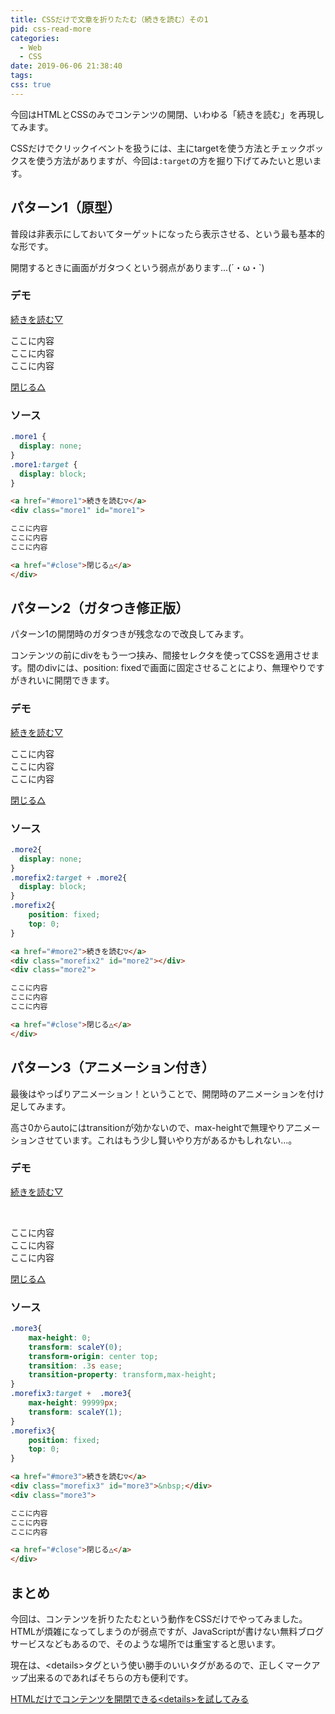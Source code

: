 ```yaml
---
title: CSSだけで文章を折りたたむ（続きを読む）その1
pid: css-read-more
categories:
  - Web
  - CSS
date: 2019-06-06 21:38:40
tags:
css: true
---
```


今回はHTMLとCSSのみでコンテンツの開閉、いわゆる「続きを読む」を再現してみます。

CSSだけでクリックイベントを扱うには、主にtargetを使う方法とチェックボックスを使う方法がありますが、今回は`:target`の方を掘り下げてみたいと思います。



## パターン1（原型）

普段は非表示にしておいてターゲットになったら表示させる、という最も基本的な形です。

開閉するときに画面がガタつくという弱点があります...(´・ω・\`)


### デモ

<a href="#more1">続きを読む▽</a>
<div class="more1" id="more1">

ここに内容<br>
ここに内容<br>
ここに内容<br>

<a href="#close">閉じる△</a>
</div>


### ソース

```css
.more1 {
  display: none;
}
.more1:target {
  display: block;
}
```

```html
<a href="#more1">続きを読む▽</a>
<div class="more1" id="more1">

ここに内容
ここに内容
ここに内容

<a href="#close">閉じる△</a>
</div>
```


## パターン2（ガタつき修正版）

パターン1の開閉時のガタつきが残念なので改良してみます。

コンテンツの前にdivをもう一つ挟み、間接セレクタを使ってCSSを適用させます。間のdivには、position: fixedで画面に固定させることにより、無理やりですがきれいに開閉できます。

### デモ

<a href="#more2">続きを読む▽</a>
<div class="morefix2" id="more2"></div>
<div class="more2">

ここに内容<br>
ここに内容<br>
ここに内容<br>

<a href="#close">閉じる△</a>
</div>


### ソース

```css
.more2{
  display: none;
}
.morefix2:target + .more2{
  display: block;
}
.morefix2{
    position: fixed;
    top: 0;
}
```

```html
<a href="#more2">続きを読む▽</a>
<div class="morefix2" id="more2"></div>
<div class="more2">

ここに内容
ここに内容
ここに内容

<a href="#close">閉じる△</a>
</div>
```


## パターン3（アニメーション付き）

最後はやっぱりアニメーション！ということで、開閉時のアニメーションを付け足してみます。

高さ0からautoにはtransitionが効かないので、max-heightで無理やりアニメーションさせています。これはもう少し賢いやり方があるかもしれない...。

### デモ

<a href="#more3">続きを読む▽</a>
<div class="morefix3" id="more3">&nbsp;</div>
<div class="more3">

ここに内容<br>
ここに内容<br>
ここに内容<br>

<a href="#close">閉じる△</a>
</div>

### ソース

```css
.more3{
    max-height: 0;
    transform: scaleY(0);
    transform-origin: center top;
    transition: .3s ease;
    transition-property: transform,max-height;
}
.morefix3:target +  .more3{
    max-height: 99999px;
    transform: scaleY(1);
}
.morefix3{
    position: fixed;
    top: 0;
}
```

```html
<a href="#more3">続きを読む▽</a>
<div class="morefix3" id="more3">&nbsp;</div>
<div class="more3">

ここに内容
ここに内容
ここに内容

<a href="#close">閉じる△</a>
</div>
```


## まとめ

今回は、コンテンツを折りたたむという動作をCSSだけでやってみました。HTMLが煩雑になってしまうのが弱点ですが、JavaScriptが書けない無料ブログサービスなどもあるので、そのような場所では重宝すると思います。

現在は、&lt;details&gt;タグという使い勝手のいいタグがあるので、正しくマークアップ出来るのであればそちらの方も便利です。

[HTMLだけでコンテンツを開閉できる&lt;details&gt;を試してみる](/post/html-details/)
